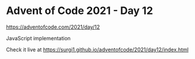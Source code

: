 # Advent of Code 2021 - Day 12

https://adventofcode.com/2021/day/12

JavaScript implementation

Check it live at https://surgi1.github.io/adventofcode/2021/day12/index.html